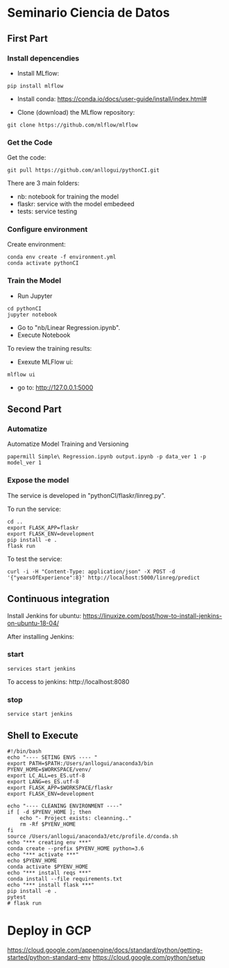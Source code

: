 # Seminario Ciencia de Datos

## First Part

### Install depencendies

- Install MLflow:

```
pip install mlflow
```

- Install conda: https://conda.io/docs/user-guide/install/index.html#

- Clone (download) the MLflow repository:

``` 
git clone https://github.com/mlflow/mlflow
```

### Get the Code
 
Get the code:
```
git pull https://github.com/anllogui/pythonCI.git
```
There are 3 main folders:
- nb: notebook for training the model
- flaskr: service with the model embedeed
- tests: service testing

### Configure environment

Create environment:
```
conda env create -f environment.yml
conda activate pythonCI
```

### Train the Model
- Run Jupyter
```
cd pythonCI
jupyter notebook
```
- Go to "nb/Linear Regression.ipynb".
- Execute Notebook

To review the training results:
- Exexute MLFlow ui:
```
mlflow ui
```
- go to: http://127.0.0.1:5000

## Second Part

### Automatize

Automatize Model Training and Versioning
```
papermill Simple\ Regression.ipynb output.ipynb -p data_ver 1 -p model_ver 1
```

### Expose the model

The service is developed in "pythonCI/flaskr/linreg.py".

To run the service:
```
cd ..
export FLASK_APP=flaskr
export FLASK_ENV=development
pip install -e .
flask run
```

To test the service:
```
curl -i -H "Content-Type: application/json" -X POST -d '{"yearsOfExperience":8}' http://localhost:5000/linreg/predict
```

## Continuous integration
Install Jenkins for ubuntu:
https://linuxize.com/post/how-to-install-jenkins-on-ubuntu-18-04/

After installing Jenkins:
### start
```
services start jenkins
```
To access to jenkins: http://localhost:8080

### stop

```
service start jenkins
```

## Shell to Execute

```
#!/bin/bash
echo "---- SETING ENVS ---- "
export PATH=$PATH:/Users/anllogui/anaconda3/bin
PYENV_HOME=$WORKSPACE/venv/
export LC_ALL=es_ES.utf-8
export LANG=es_ES.utf-8
export FLASK_APP=$WORKSPACE/flaskr
export FLASK_ENV=development

echo "---- CLEANING ENVIRONMENT ----"
if [ -d $PYENV_HOME ]; then
	echo "- Project exists: cleanning.."
    rm -Rf $PYENV_HOME 
fi
source /Users/anllogui/anaconda3/etc/profile.d/conda.sh
echo "*** creating env ***"
conda create --prefix $PYENV_HOME python=3.6
echo "*** activate ***"
echo $PYENV_HOME
conda activate $PYENV_HOME
echo "*** install reqs ***"
conda install --file requirements.txt
echo "*** install flask ***"
pip install -e .
pytest
# flask run

```

# Deploy in GCP
https://cloud.google.com/appengine/docs/standard/python/getting-started/python-standard-env
https://cloud.google.com/python/setup